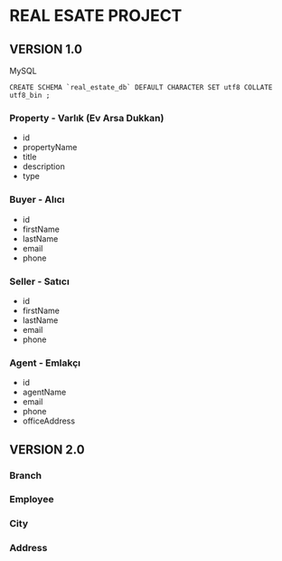 # REAL ESATE PROJECT 

## VERSION 1.0

MySQL
```
CREATE SCHEMA `real_estate_db` DEFAULT CHARACTER SET utf8 COLLATE utf8_bin ;
```

### Property - Varlık (Ev Arsa Dukkan)

- id
- propertyName
- title
- description
- type

### Buyer  - Alıcı

- id
- firstName
- lastName
- email
- phone

###  Seller - Satıcı
- id
- firstName
- lastName
- email
- phone

### Agent - Emlakçı 
- id
- agentName
- email
- phone
- officeAddress


## VERSION 2.0

###  Branch
### Employee
### City
### Address